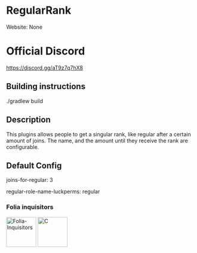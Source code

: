 # RegularRank
Website: None

# Official Discord 

https://discord.gg/aT9z7q7hX8

## Building instructions

./gradlew build

## Description

This plugins allows people to get a singular rank, like regular after a certain amount of joins. The name, and the amount until they receive the rank are configurable.
 
## Default Config

joins-for-regular: 3

regular-role-name-luckperms: regular

### Folia inquisitors

[<img src="https://github.com/Folia-Inquisitors.png" width=80 alt="Folia-Inquisitors">](https://github.com/orgs/Folia-Inquisitors/repositories)
[<img src="https://github.com/leon0017.png" width=80 alt="C">](https://github.com/leon0017)
